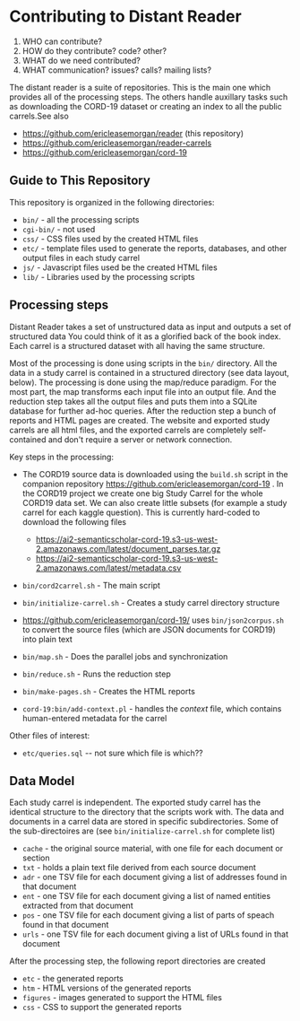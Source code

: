 # Contributing to Distant Reader


1. WHO can contribute?
1. HOW do they contribute? code? other?
1. WHAT do we need contributed?
1. WHAT communication? issues? calls? mailing lists?

The distant reader is a suite of repositories. This is the main one which
provides all of the processing steps. The others handle auxillary tasks such
as downloading the CORD-19 dataset or creating an index to all the public
carrels.See also
* https://github.com/ericleasemorgan/reader (this repository)
* https://github.com/ericleasemorgan/reader-carrels
* https://github.com/ericleasemorgan/cord-19

## Guide to This Repository

This repository is organized in the following directories:

* `bin/` - all the processing scripts
* `cgi-bin/` - not used
* `css/` - CSS files used by the created HTML files
* `etc/` - template files used to generate the reports, databases, and other output files in each study carrel
* `js/` - Javascript files used be the created HTML files
* `lib/` - Libraries used by the processing scripts

## Processing steps

Distant Reader takes a set of unstructured data as input and outputs a set of
structured data You could think of it as a glorified back of the book index.
Each carrel is a structured dataset with all having the same structure.

Most of the processing is done using scripts in the `bin/` directory. All the
data in a study carrel is contained in a structured directory (see data
layout, below). The processing is done using the map/reduce paradigm. For the
most part, the map transforms each input file into an output file. And the
reduction step takes all the output files and puts them into a SQLite
database for further ad-hoc queries. After the reduction step a bunch of
reports and HTML pages are created. The website and exported study carrels
are all html files, and the exported carrels are completely self-contained
and don't require a server or network connection.

Key steps in the processing:

* The CORD19 source data is downloaded using the `build.sh` script in the companion repository https://github.com/ericleasemorgan/cord-19 .
In the CORD19 project we create one big Study Carrel for the whole CORD19 data set.
We can also create little subsets (for example a study carrel for each kaggle question).
This is currently hard-coded to download the following files

  - https://ai2-semanticscholar-cord-19.s3-us-west-2.amazonaws.com/latest/document_parses.tar.gz
  - https://ai2-semanticscholar-cord-19.s3-us-west-2.amazonaws.com/latest/metadata.csv

* `bin/cord2carrel.sh` - The main script
* `bin/initialize-carrel.sh` - Creates a study carrel directory structure
* https://github.com/ericleasemorgan/cord-19/ uses `bin/json2corpus.sh` to convert the source files (which are JSON documents for CORD19) into plain text
* `bin/map.sh` - Does the parallel jobs and synchronization
* `bin/reduce.sh` - Runs the reduction step
* `bin/make-pages.sh` - Creates the HTML reports
* `cord-19:bin/add-context.pl` - handles the _context_ file, which contains human-entered metadata for the carrel

Other files of interest:

* `etc/queries.sql` -- not sure which file is which??

## Data Model

Each study carrel is independent.
The exported study carrel has the identical structure to the directory that the scripts work with.
The data and documents in a carrel data are stored in specific subdirectories.
Some of the sub-directoires are (see `bin/initialize-carrel.sh` for complete list)

* `cache` - the original source material, with one file for each document or section
* `txt` - holds a plain text file derived from each source document
* `adr` - one TSV file for each document giving a list of addresses found in that document
* `ent` - one TSV file for each document giving a list of named entities extracted from that document
* `pos` - one TSV file for each document giving a list of parts of speach found in that document
* `urls` - one TSV file for each document giving a list of URLs found in that document

After the processing step, the following report directories are created

* `etc` - the generated reports
* `htm` - HTML versions of the generated reports
* `figures` - images generated to support the HTML files
* `css` - CSS to support the generated reports
